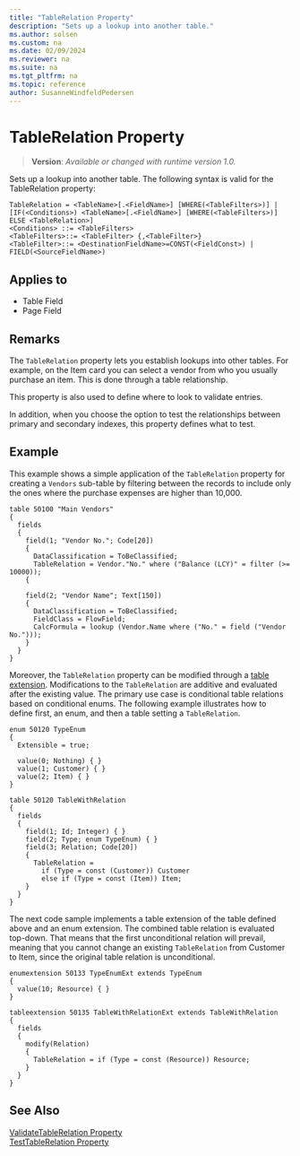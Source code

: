 ```yaml
---
title: "TableRelation Property"
description: "Sets up a lookup into another table."
ms.author: solsen
ms.custom: na
ms.date: 02/09/2024
ms.reviewer: na
ms.suite: na
ms.tgt_pltfrm: na
ms.topic: reference
author: SusanneWindfeldPedersen
---
```

[//]: # (START>DO_NOT_EDIT)
[//]: # (IMPORTANT:Do not edit any of the content between here and the END>DO_NOT_EDIT.)
[//]: # (Any modifications should be made in the .xml files in the ModernDev repo.)
# TableRelation Property
> **Version**: _Available or changed with runtime version 1.0._

Sets up a lookup into another table.
The following syntax is valid for the TableRelation property:

```
TableRelation = <TableName>[.<FieldName>] [WHERE(<TableFilters>)] |
[IF(<Conditions>) <TableName>[.<FieldName>] [WHERE(<TableFilters>)] ELSE <TableRelation>]
<Conditions> ::= <TableFilters>
<TableFilters>::= <TableFilter> {,<TableFilter>}
<TableFilter>::= <DestinationFieldName>=CONST(<FieldConst>) | FIELD(<SourceFieldName>)
```


## Applies to
-   Table Field
-   Page Field

[//]: # (IMPORTANT: END>DO_NOT_EDIT)


## Remarks

The `TableRelation` property lets you establish lookups into other tables. For example, on the Item card you can select a vendor from who you usually purchase an item. This is done through a table relationship.  
  
This property is also used to define where to look to validate entries.  
  
In addition, when you choose the option to test the relationships between primary and secondary indexes, this property defines what to test.

## Example

This example shows a simple application of the `TableRelation` property for creating a `Vendors` sub-table by filtering between the records to include only the ones where the purchase expenses are higher than 10,000. 

```AL
table 50100 "Main Vendors"
{
  fields
  {
    field(1; "Vendor No."; Code[20])
    {
      DataClassification = ToBeClassified;
      TableRelation = Vendor."No." where ("Balance (LCY)" = filter (>= 10000));
    {

    field(2; "Vendor Name"; Text[150])
    {
      DataClassification = ToBeClassified;
      FieldClass = FlowField;
      CalcFormula = lookup (Vendor.Name where ("No." = field ("Vendor No.")));
    }
  }
}
```

Moreover, the `TableRelation` property can be modified through a [table extension](../devenv-table-ext-object.md). Modifications to the `TableRelation` are additive and evaluated after the existing value. The primary use case is conditional table relations based on conditional enums. The following example illustrates how to define first, an enum, and then a table setting a `TableRelation`. 

```AL
enum 50120 TypeEnum
{
  Extensible = true;

  value(0; Nothing) { }
  value(1; Customer) { }
  value(2; Item) { }
}

table 50120 TableWithRelation
{
  fields
  {
    field(1; Id; Integer) { }
    field(2; Type; enum TypeEnum) { }
    field(3; Relation; Code[20])
    {
      TableRelation =
        if (Type = const (Customer)) Customer
        else if (Type = const (Item)) Item;
    }
  }
}
```

The next code sample implements a table extension of the table defined above and an enum extension. The combined table relation is evaluated top-down. That means that the first unconditional relation will prevail, meaning that you cannot change an existing `TableRelation` from Customer to Item, since the original table relation is unconditional. 

```AL
enumextension 50133 TypeEnumExt extends TypeEnum
{
  value(10; Resource) { }
}

tableextension 50135 TableWithRelationExt extends TableWithRelation
{
  fields
  {
    modify(Relation)
    {
      TableRelation = if (Type = const (Resource)) Resource;
    }
  }
}
```

  
## See Also

[ValidateTableRelation Property](devenv-validatetablerelation-property.md)  
[TestTableRelation Property](devenv-testtablerelation-property.md)